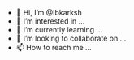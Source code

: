- 👋 Hi, I’m @Ibkarksh
- 👀 I’m interested in ...
- 🌱 I’m currently learning ...
- 💞️ I’m looking to collaborate on ...
- 📫 How to reach me ...

<!---
Ibkarksh/Ibkarksh is a ✨ special ✨ repository because its `README.md` (this file) appears on your GitHub profile.
You can click the Preview link to take a look at your changes.
--->
